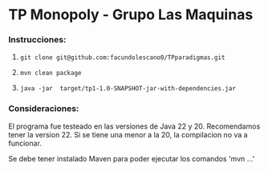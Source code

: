 <h1>TP Monopoly - Grupo Las Maquinas</h1>


### Instrucciones:
<ol>
  <li>
      
    git clone git@github.com:facundolescano0/TPparadigmas.git 
    
  </li>
 <li>      

    mvn clean package 
 </li> 
<li>
  
    java -jar  target/tp1-1.0-SNAPSHOT-jar-with-dependencies.jar
</li>
</ol>

### Consideraciones:

El programa fue testeado en las versiones de Java 22 y 20. Recomendamos tener la version 22.
Si se tiene una menor a la 20, la compilacion no va a funcionar.

Se debe tener instalado Maven para poder ejecutar los comandos 'mvn ...'
